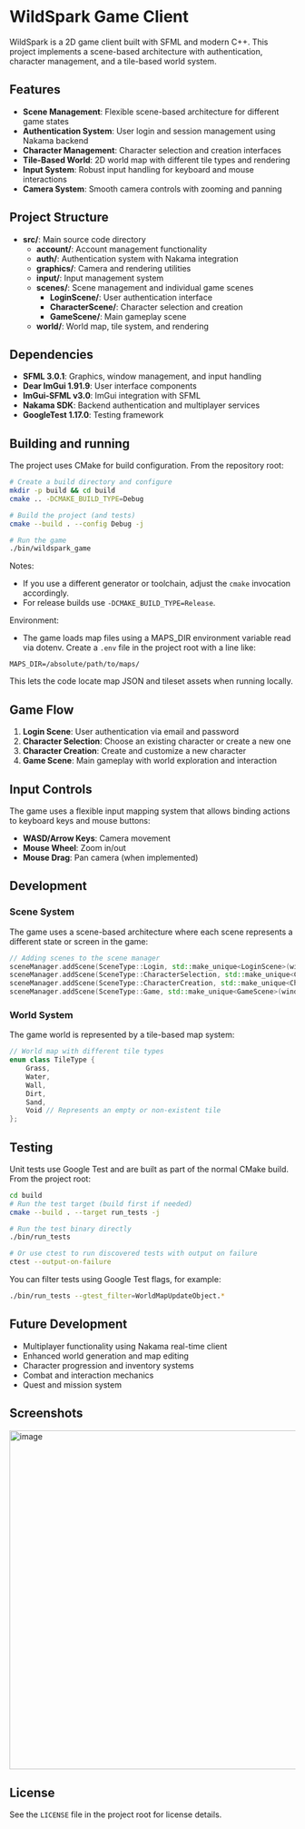 # WildSpark Game Client

WildSpark is a 2D game client built with SFML and modern C++. This project implements a scene-based architecture with authentication, character management, and a tile-based world system.

## Features

- **Scene Management**: Flexible scene-based architecture for different game states
- **Authentication System**: User login and session management using Nakama backend
- **Character Management**: Character selection and creation interfaces
- **Tile-Based World**: 2D world map with different tile types and rendering
- **Input System**: Robust input handling for keyboard and mouse interactions
- **Camera System**: Smooth camera controls with zooming and panning

## Project Structure

- **src/**: Main source code directory
  - **account/**: Account management functionality
  - **auth/**: Authentication system with Nakama integration
  - **graphics/**: Camera and rendering utilities
  - **input/**: Input management system
  - **scenes/**: Scene management and individual game scenes
    - **LoginScene/**: User authentication interface
    - **CharacterScene/**: Character selection and creation
    - **GameScene/**: Main gameplay scene
  - **world/**: World map, tile system, and rendering

## Dependencies

- **SFML 3.0.1**: Graphics, window management, and input handling
- **Dear ImGui 1.91.9**: User interface components
- **ImGui-SFML v3.0**: ImGui integration with SFML
- **Nakama SDK**: Backend authentication and multiplayer services
- **GoogleTest 1.17.0**: Testing framework

## Building and running

The project uses CMake for build configuration. From the repository root:

```bash
# Create a build directory and configure
mkdir -p build && cd build
cmake .. -DCMAKE_BUILD_TYPE=Debug

# Build the project (and tests)
cmake --build . --config Debug -j

# Run the game
./bin/wildspark_game
```

Notes:
- If you use a different generator or toolchain, adjust the `cmake` invocation accordingly.
- For release builds use `-DCMAKE_BUILD_TYPE=Release`.

Environment:
- The game loads map files using a MAPS_DIR environment variable read via dotenv. Create a `.env` file in the project root with a line like:

```text
MAPS_DIR=/absolute/path/to/maps/
```

This lets the code locate map JSON and tileset assets when running locally.

## Game Flow

1. **Login Scene**: User authentication via email and password
2. **Character Selection**: Choose an existing character or create a new one
3. **Character Creation**: Create and customize a new character
4. **Game Scene**: Main gameplay with world exploration and interaction

## Input Controls

The game uses a flexible input mapping system that allows binding actions to keyboard keys and mouse buttons:

- **WASD/Arrow Keys**: Camera movement
- **Mouse Wheel**: Zoom in/out
- **Mouse Drag**: Pan camera (when implemented)

## Development

### Scene System

The game uses a scene-based architecture where each scene represents a different state or screen in the game:

```cpp
// Adding scenes to the scene manager
sceneManager.addScene(SceneType::Login, std::make_unique<LoginScene>(window, authManager));
sceneManager.addScene(SceneType::CharacterSelection, std::make_unique<CharacterSelectionScene>(window, authManager));
sceneManager.addScene(SceneType::CharacterCreation, std::make_unique<CharacterCreationScene>(window, authManager));
sceneManager.addScene(SceneType::Game, std::make_unique<GameScene>(window, authManager, inputManager));
```

### World System

The game world is represented by a tile-based map system:

```cpp
// World map with different tile types
enum class TileType {
    Grass,
    Water,
    Wall,
    Dirt,
    Sand,
    Void // Represents an empty or non-existent tile
};
```

## Testing

Unit tests use Google Test and are built as part of the normal CMake build. From the project root:

```bash
cd build
# Run the test target (build first if needed)
cmake --build . --target run_tests -j

# Run the test binary directly
./bin/run_tests

# Or use ctest to run discovered tests with output on failure
ctest --output-on-failure
```

You can filter tests using Google Test flags, for example:

```bash
./bin/run_tests --gtest_filter=WorldMapUpdateObject.*
```

## Future Development

- Multiplayer functionality using Nakama real-time client
- Enhanced world generation and map editing
- Character progression and inventory systems
- Combat and interaction mechanics
- Quest and mission system

## Screenshots

<img width="796" height="597" alt="image" src="https://github.com/user-attachments/assets/37bce293-07aa-4524-8872-bf837a8b021c" />

## License

See the `LICENSE` file in the project root for license details.
